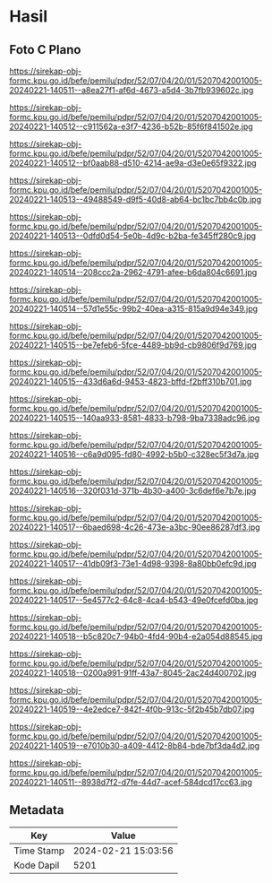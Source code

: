 # Hasil

## Foto C Plano

https://sirekap-obj-formc.kpu.go.id/befe/pemilu/pdpr/52/07/04/20/01/5207042001005-20240221-140511--a8ea27f1-af6d-4673-a5d4-3b7fb939602c.jpg

https://sirekap-obj-formc.kpu.go.id/befe/pemilu/pdpr/52/07/04/20/01/5207042001005-20240221-140512--c911562a-e3f7-4236-b52b-85f6f841502e.jpg

https://sirekap-obj-formc.kpu.go.id/befe/pemilu/pdpr/52/07/04/20/01/5207042001005-20240221-140512--bf0aab88-d510-4214-ae9a-d3e0e65f9322.jpg

https://sirekap-obj-formc.kpu.go.id/befe/pemilu/pdpr/52/07/04/20/01/5207042001005-20240221-140513--49488549-d9f5-40d8-ab64-bc1bc7bb4c0b.jpg

https://sirekap-obj-formc.kpu.go.id/befe/pemilu/pdpr/52/07/04/20/01/5207042001005-20240221-140513--0dfd0d54-5e0b-4d9c-b2ba-fe345ff280c9.jpg

https://sirekap-obj-formc.kpu.go.id/befe/pemilu/pdpr/52/07/04/20/01/5207042001005-20240221-140514--208ccc2a-2962-4791-afee-b6da804c6691.jpg

https://sirekap-obj-formc.kpu.go.id/befe/pemilu/pdpr/52/07/04/20/01/5207042001005-20240221-140514--57d1e55c-99b2-40ea-a315-815a9d94e349.jpg

https://sirekap-obj-formc.kpu.go.id/befe/pemilu/pdpr/52/07/04/20/01/5207042001005-20240221-140515--be7efeb6-5fce-4489-bb9d-cb9806f9d769.jpg

https://sirekap-obj-formc.kpu.go.id/befe/pemilu/pdpr/52/07/04/20/01/5207042001005-20240221-140515--433d6a6d-9453-4823-bffd-f2bff310b701.jpg

https://sirekap-obj-formc.kpu.go.id/befe/pemilu/pdpr/52/07/04/20/01/5207042001005-20240221-140515--140aa933-8581-4833-b798-9ba7338adc96.jpg

https://sirekap-obj-formc.kpu.go.id/befe/pemilu/pdpr/52/07/04/20/01/5207042001005-20240221-140516--c6a9d095-fd80-4992-b5b0-c328ec5f3d7a.jpg

https://sirekap-obj-formc.kpu.go.id/befe/pemilu/pdpr/52/07/04/20/01/5207042001005-20240221-140516--320f031d-371b-4b30-a400-3c6def6e7b7e.jpg

https://sirekap-obj-formc.kpu.go.id/befe/pemilu/pdpr/52/07/04/20/01/5207042001005-20240221-140517--6baed698-4c26-473e-a3bc-90ee86287df3.jpg

https://sirekap-obj-formc.kpu.go.id/befe/pemilu/pdpr/52/07/04/20/01/5207042001005-20240221-140517--41db09f3-73e1-4d98-9398-8a80bb0efc9d.jpg

https://sirekap-obj-formc.kpu.go.id/befe/pemilu/pdpr/52/07/04/20/01/5207042001005-20240221-140517--5e4577c2-64c8-4ca4-b543-49e0fcefd0ba.jpg

https://sirekap-obj-formc.kpu.go.id/befe/pemilu/pdpr/52/07/04/20/01/5207042001005-20240221-140518--b5c820c7-94b0-4fd4-90b4-e2a054d88545.jpg

https://sirekap-obj-formc.kpu.go.id/befe/pemilu/pdpr/52/07/04/20/01/5207042001005-20240221-140518--0200a991-91ff-43a7-8045-2ac24d400702.jpg

https://sirekap-obj-formc.kpu.go.id/befe/pemilu/pdpr/52/07/04/20/01/5207042001005-20240221-140519--4e2edce7-842f-4f0b-913c-5f2b45b7db07.jpg

https://sirekap-obj-formc.kpu.go.id/befe/pemilu/pdpr/52/07/04/20/01/5207042001005-20240221-140519--e7010b30-a409-4412-8b84-bde7bf3da4d2.jpg

https://sirekap-obj-formc.kpu.go.id/befe/pemilu/pdpr/52/07/04/20/01/5207042001005-20240221-140511--8938d7f2-d7fe-44d7-acef-584dcd17cc63.jpg


## Metadata

| Key        | Value               |
| ---------- | ------------------- |
| Time Stamp | 2024-02-21 15:03:56 |
| Kode Dapil | 5201                |



